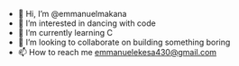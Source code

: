 - 👋 Hi, I’m @emmanuelmakana
- 👀 I’m interested in dancing with code
- 🌱 I’m currently learning C
- 💞️ I’m looking to collaborate on building something boring
- 📫 How to reach me emmanuelekesa430@gmail.com

<!---
emmanuelmakana/emmanuelmakana is a ✨ special ✨ repository because its `README.md` (this file) appears on your GitHub profile.
You can click the Preview link to take a look at your changes.
--->
